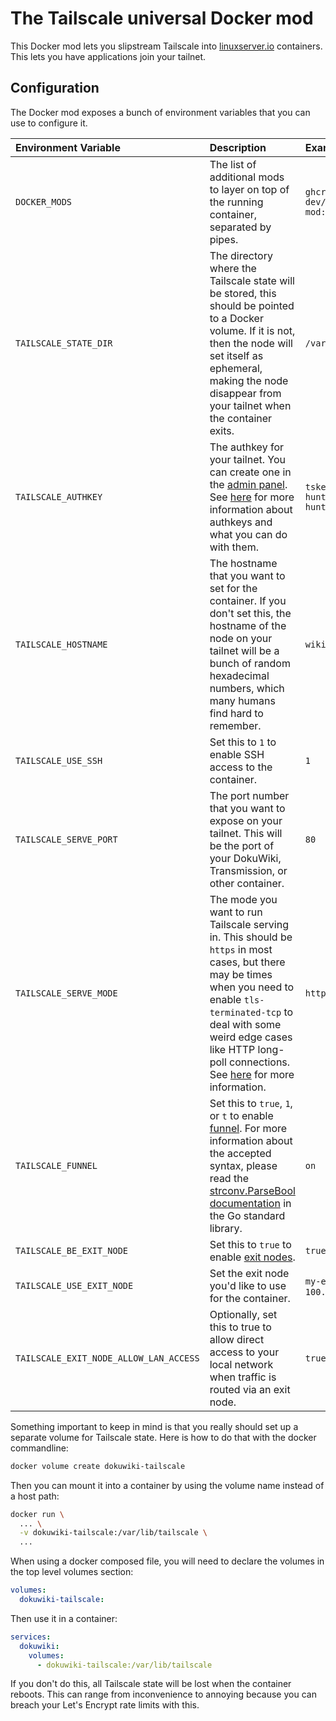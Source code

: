 # The Tailscale universal Docker mod

This Docker mod lets you slipstream Tailscale into
[linuxserver.io](https://linuxserver.io) containers. This lets you
have applications join your tailnet.

## Configuration

The Docker mod exposes a bunch of environment variables that you can
use to configure it.

| Environment Variable   | Description                                                                                                                                                                                                                                                                                                   | Example                                  |
| :--------------------- | :------------------------------------------------------------------------------------------------------------------------------------------------------------------------------------------------------------------------------------------------------------------------------------------------------------ | :--------------------------------------- |
| `DOCKER_MODS`          | The list of additional mods to layer on top of the running container, separated by pipes.                                                                                                                                                                                                                     | `ghcr.io/tailscale-dev/docker-mod:main`  |
| `TAILSCALE_STATE_DIR`  | The directory where the Tailscale state will be stored, this should be pointed to a Docker volume. If it is not, then the node will set itself as ephemeral, making the node disappear from your tailnet when the container exits.                                                                            | `/var/lib/tailscale`                     |
| `TAILSCALE_AUTHKEY`    | The authkey for your tailnet. You can create one in the [admin panel](https://login.tailscale.com/admin/settings/keys). See [here](https://tailscale.com/kb/1085/auth-keys/) for more information about authkeys and what you can do with them.                                                               | `tskey-auth-hunter2CNTRL-hunter2hunter2` |
| `TAILSCALE_HOSTNAME`   | The hostname that you want to set for the container. If you don't set this, the hostname of the node on your tailnet will be a bunch of random hexadecimal numbers, which many humans find hard to remember.                                                                                                  | `wiki`                                   |
| `TAILSCALE_USE_SSH`    | Set this to `1` to enable SSH access to the container.                                                                                                                                                                                                                                                        | `1`                                      |
| `TAILSCALE_SERVE_PORT` | The port number that you want to expose on your tailnet. This will be the port of your DokuWiki, Transmission, or other container.                                                                                                                                                                            | `80`                                     |
| `TAILSCALE_SERVE_MODE` | The mode you want to run Tailscale serving in. This should be `https` in most cases, but there may be times when you need to enable `tls-terminated-tcp` to deal with some weird edge cases like HTTP long-poll connections. See [here](https://tailscale.com/kb/1242/tailscale-serve/) for more information. | `https`                                  |
| `TAILSCALE_FUNNEL`     | Set this to `true`, `1`, or `t` to enable [funnel](https://tailscale.com/kb/1243/funnel/). For more information about the accepted syntax, please read the [strconv.ParseBool documentation](https://pkg.go.dev/strconv#ParseBool) in the Go standard library.                                                | `on`                                     |
| `TAILSCALE_BE_EXIT_NODE` | Set this to `true` to enable [exit nodes](https://tailscale.com/kb/1103/exit-nodes/).| `true`                                     |
| `TAILSCALE_USE_EXIT_NODE` | Set the exit node you'd like to use for the container. | `my-exit-node` or `100.101.165.3` |
| `TAILSCALE_EXIT_NODE_ALLOW_LAN_ACCESS` | Optionally, set this to true to allow direct access to your local network when traffic is routed via an exit node. | `true` |


Something important to keep in mind is that you really should set up a
separate volume for Tailscale state. Here is how to do that with the
docker commandline:

```sh
docker volume create dokuwiki-tailscale
```

Then you can mount it into a container by using the volume name
instead of a host path:

```bash
docker run \
  ... \
  -v dokuwiki-tailscale:/var/lib/tailscale \
  ...
```

When using a docker composed file, you will need to declare the
volumes in the top level volumes section:

```yaml
volumes:
  dokuwiki-tailscale:
```

Then use it in a container:

```yaml
services:
  dokuwiki:
    volumes:
      - dokuwiki-tailscale:/var/lib/tailscale
```

If you don't do this, all Tailscale state will be lost when the
container reboots. This can range from inconvenience to annoying
because you can breach your Let's Encrypt rate limits with this.
